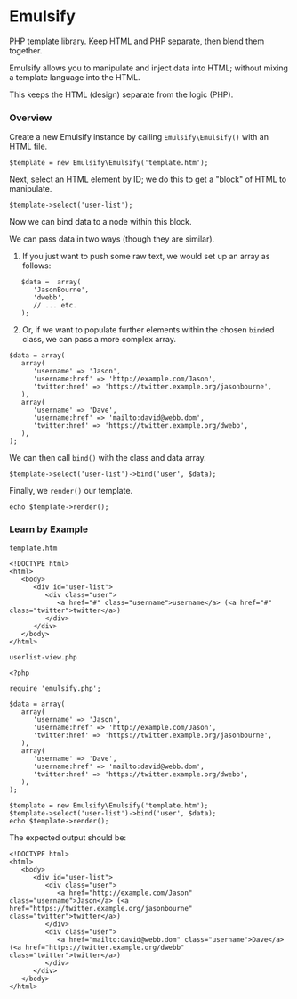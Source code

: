 # Emulsify
PHP template library. Keep HTML and PHP separate, then blend them together.

Emulsify allows you to manipulate and inject data into HTML; without mixing a template language into the HTML.

This keeps the HTML (design) separate from the logic (PHP).

### Overview
Create a new Emulsify instance by calling `Emulsify\Emulsify()` with an HTML file.
```
$template = new Emulsify\Emulsify('template.htm');
```

Next, select an HTML element by ID; we do this to get a "block" of HTML to manipulate.
```
$template->select('user-list');
```

Now we can bind data to a node within this block.

We can pass data in two ways (though they are similar).

1. If you just want to push some raw text, we would set up an array as follows:
```
   $data =  array(
      'JasonBourne',
      'dwebb',
      // ... etc.
   );
```

2. Or, if we want to populate further elements within the chosen `bind`ed class, we can pass a more complex array.
```
$data = array(
   array(
      'username' => 'Jason',
      'username:href' => 'http://example.com/Jason',
      'twitter:href' => 'https://twitter.example.org/jasonbourne',
   ),
   array(
      'username' => 'Dave',
      'username:href' => 'mailto:david@webb.dom',
      'twitter:href' => 'https://twitter.example.org/dwebb',
   ),
);
```

We can then call `bind()` with the class and data array.
```
$template->select('user-list')->bind('user', $data);
```

Finally, we `render()` our template.
```
echo $template->render();
```

### Learn by Example
`template.htm`
```
<!DOCTYPE html>
<html>
   <body>
      <div id="user-list">
         <div class="user">
            <a href="#" class="username">username</a> (<a href="#" class="twitter">twitter</a>)
         </div>
      </div>
   </body>
</html>
```

`userlist-view.php`
```
<?php

require 'emulsify.php';

$data = array(
   array(
      'username' => 'Jason',
      'username:href' => 'http://example.com/Jason',
      'twitter:href' => 'https://twitter.example.org/jasonbourne',
   ),
   array(
      'username' => 'Dave',
      'username:href' => 'mailto:david@webb.dom',
      'twitter:href' => 'https://twitter.example.org/dwebb',
   ),
);

$template = new Emulsify\Emulsify('template.htm');
$template->select('user-list')->bind('user', $data);
echo $template->render();
```

The expected output should be:
```
<!DOCTYPE html>
<html>
   <body>
      <div id="user-list">
         <div class="user">
            <a href="http://example.com/Jason" class="username">Jason</a> (<a href="https://twitter.example.org/jasonbourne" class="twitter">twitter</a>)
         </div>
         <div class="user">
            <a href="mailto:david@webb.dom" class="username">Dave</a> (<a href="https://twitter.example.org/dwebb" class="twitter">twitter</a>)
         </div>
      </div>
   </body>
</html>
```

